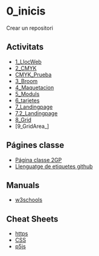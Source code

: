 # 0_inicis
Crear un repositori

## Activitats
* [1_LlocWeb](https://marina-uribe.github.io/1llocweb/)
* [2_CMYK](https://marina-uribe.github.io/2_CMYK/.)
* [CMYK_Prueba](https://marina-uribe.github.io/2CMYK/.)
* [3_Broom](https://marina-uribe.github.io/3_Broom/.)
* [4_Maquetacion](https://marina-uribe.github.io/04_Maquetacion/.)
* [5_Moduls](https://marina-uribe.github.io/5_Moduls/.)
* [6_tarjetes](https://marina-uribe.github.io/6_Tarjetes/)
* [7_Landingpage](https://marina-uribe.github.io/7_landingpage/.)
* [7.2_Landingpage](https://marina-uribe.github.io/7.2_landigpage/.)
* [8_Grid](https://marina-uribe.github.io/8_grid/.)
* [9_GridArea_]

##  Págines classe
* [Página classe 2GP](https://arquesm.github.io/2GP/)
* [Llenguatge de etiquetes github](https://github.com/adam-p/markdown-here)

## Manuals
* [w3schools](https://www.w3schools.com/)

## Cheat Sheets
* [https](https://websitesetup.org/html5-cheat-sheet/)
* [CSS](https://websitesetup.org/css3-cheat-sheet/)
* [p5js](https://github.com/bmoren/p5js-cheat-sheet)
